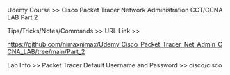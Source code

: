 Udemy Course >> Cisco Packet Tracer Network Administration CCT/CCNA LAB Part 2

Tips/Tricks/Notes/Commands >> URL Link >> 

https://github.com/nimaxnimax/Udemy_Cisco_Packet_Tracer_Net_Admin_CCNA_LAB/tree/main/Part_2

Lab Info >> Packet Tracer Default Username and Password >> cisco/cisco


